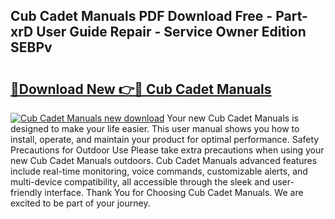 ## Cub Cadet Manuals PDF Download Free - Part-xrD User Guide Repair - Service Owner Edition SEBPv

# <h2><a href="http://bc74014.oget.top/?id=Cub+Cadet+Manuals">🔗Download New 👉🔴 Cub Cadet Manuals</a></h2>

[![Cub Cadet Manuals new download](https://i.imgur.com/5g1atiW.png)](http://bc74014.oget.top/?id=Cub+Cadet+Manuals)
Your new Cub Cadet Manuals is designed to make your life easier. This user manual shows you how to install, operate, and maintain your product for optimal performance. Safety Precautions for Outdoor Use Please take extra precautions when using your new Cub Cadet Manuals outdoors. Cub Cadet Manuals advanced features include real-time monitoring, voice commands, customizable alerts, and multi-device compatibility, all accessible through the sleek and user-friendly interface. Thank You for Choosing Cub Cadet Manuals. We are excited to be part of your journey.
